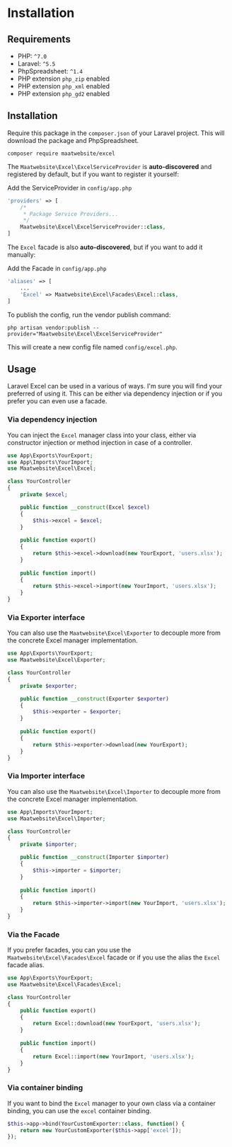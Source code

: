# Installation

## Requirements

* PHP: `^7.0`
* Laravel: `^5.5`
* PhpSpreadsheet: `^1.4`
* PHP extension `php_zip` enabled
* PHP extension `php_xml` enabled
* PHP extension `php_gd2` enabled

## Installation

Require this package in the `composer.json` of your Laravel project. This will download the package and PhpSpreadsheet.

```
composer require maatwebsite/excel
```

The `Maatwebsite\Excel\ExcelServiceProvider` is __auto-discovered__ and registered by default, but if you want to register it yourself:

Add the ServiceProvider in `config/app.php`

```php
'providers' => [
    /*
     * Package Service Providers...
     */
    Maatwebsite\Excel\ExcelServiceProvider::class,
]
```

The `Excel` facade is also __auto-discovered__, but if you want to add it manually:

Add the Facade in `config/app.php`

```php
'aliases' => [
    ...
    'Excel' => Maatwebsite\Excel\Facades\Excel::class,
]
```

To publish the config, run the vendor publish command:

```
php artisan vendor:publish --provider="Maatwebsite\Excel\ExcelServiceProvider"
```

This will create a new config file named `config/excel.php`.

## Usage

Laravel Excel can be used in a various of ways. I'm sure you will find your preferred of using it. This can be either via dependency injection or if you prefer you can even use a facade.

### Via dependency injection

You can inject the `Excel` manager class into your class, either via constructor injection or method injection in case of a controller.

```php
use App\Exports\YourExport;
use App\Imports\YourImport;
use Maatwebsite\Excel\Excel;

class YourController
{
    private $excel;

    public function __construct(Excel $excel)
    {
        $this->excel = $excel;
    }
    
    public function export()
    {
        return $this->excel->download(new YourExport, 'users.xlsx');
    }
    
    public function import()
    {
        return $this->excel->import(new YourImport, 'users.xlsx');
    }
}
```

### Via Exporter interface

You can also use the `Maatwebsite\Excel\Exporter` to decouple more from the concrete Excel manager implementation.

```php
use App\Exports\YourExport;
use Maatwebsite\Excel\Exporter;

class YourController
{
    private $exporter;

    public function __construct(Exporter $exporter)
    {
        $this->exporter = $exporter;
    }
    
    public function export()
    {
        return $this->exporter->download(new YourExport);
    }
}
```

### Via Importer interface

You can also use the `Maatwebsite\Excel\Importer` to decouple more from the concrete Excel manager implementation.

```php
use App\Imports\YourImport;
use Maatwebsite\Excel\Importer;

class YourController
{
    private $importer;

    public function __construct(Importer $importer)
    {
        $this->importer = $importer;
    }
    
    public function import()
    {
        return $this->importer->import(new YourImport, 'users.xlsx');
    }
}
```

### Via the Facade

If you prefer facades, you can you use the `Maatwebsite\Excel\Facades\Excel` facade or if you use the alias the `Excel` facade alias.

```php
use App\Exports\YourExport;
use Maatwebsite\Excel\Facades\Excel;

class YourController
{
    public function export()
    {
        return Excel::download(new YourExport, 'users.xlsx');
    }
    
    public function import()
    {
        return Excel::import(new YourImport, 'users.xlsx');
    }
}
```

### Via container binding

If you want to bind the `Excel` manager to your own class via a container binding, you can use the `excel` container binding.

```php
$this->app->bind(YourCustomExporter::class, function() {
    return new YourCustomExporter($this->app['excel']);
});
```
